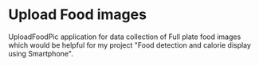 # Upload Food images
UploadFoodPic application for data collection of Full plate food images which would be helpful for my project "Food detection and calorie display using Smartphone".
